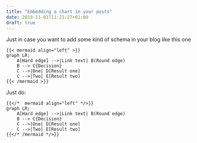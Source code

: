 ```yaml
---
title: "Embedding a chart in your posts"
date: 2019-11-01T11:21:27+01:00
draft: true
---
```


<!---
<link href="{{"mermaid/mermaid.css" | relURL}}{{ if not .Site.Params.disableAssetsBusting }}?{{ now.Unix }}{{ end }}" rel="stylesheet" />
<script src="{{"mermaid/mermaid.js" | relURL}}{{ if not .Site.Params.disableAssetsBusting }}?{{ now.Unix }}{{ end }}"></script>
<script>
	mermaid.initialize({ startOnLoad: true });
</script>
--->
Just in case you want to add some kind of schema in your blog like this one

```
{{< mermaid align="left" >}}
graph LR;
    A[Hard edge] -->|Link text| B(Round edge)
    B --> C{Decision}
    C -->|One| D[Result one]
    C -->|Two| E[Result two]
{{< /mermaid >}}
```

Just do:

```
{{</*  mermaid align="left" */>}}
graph LR;
    A[Hard edge] -->|Link text| B(Round edge)
    B --> C{Decision}
    C -->|One| D[Result one]
    C -->|Two| E[Result two]
{{</* /mermaid */>}}
```
